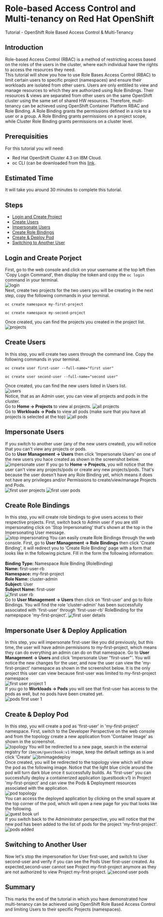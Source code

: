 # Role-based Access Control and Multi-tenancy on Red Hat OpenShift
Tutorial - OpenShift Role Based Access Control &amp; Multi-Tenancy

## Introduction
Role-based Access Control (RBAC) is a method of restricting access based on the roles of the users in the cluster, where each individual have the rights to access the resources they need.<br>
This tutorial will show you how to use Role Bases Access Control (RBAC) to limit certain users to specific project (namespaces) and ensure their workloads are isolated from other users. Users are only entitiled to view and manage resources to which they are authorized using Role Bindings. Their resources & views are separated from other users on the same OpenShift cluster using the same set of shared HW resources. Therefore, multi-tenancy can be achieved using OpenShift Container Platform RBAC and Role Binding. A Role Binding grants the permissions defined in a role to a user or a group. A Role Binding grants permissions on a project scope, while Cluster Role Binding grants permissions on a cluster level.

## Prerequisities
For this tutorial you will need:<br>
- Red Hat OpenShift Cluster 4.3 on IBM Cloud.<br>
- oc CLI (can be downloaded from this <a href="https://mirror.openshift.com/pub/openshift-v4/clients/oc/4.3/">link</a>.<br>
## Estimated Time
It will take you around 30 minutes to complete this tutorial.

## Steps
- [Login and Create Project](https://github.com/nerdingitout/oc-rbac-mt#login-and-create-porject)
- [Create Users](https://github.com/nerdingitout/oc-rbac-mt#create-users)
- [Impersonate Users](https://github.com/nerdingitout/oc-rbac-mt#impersonate-users)
- [Create Role Bindings](https://github.com/nerdingitout/oc-rbac-mt#create-role-bindings)
- [Create & Deploy Pod](https://github.com/nerdingitout/oc-rbac-mt#create--deploy-pod)
- [Switching to Another User](https://github.com/nerdingitout/oc-rbac-mt#switching-to-another-user)

## Login and Create Porject
First, go to the web console and click on your username at the top left then 'Copy Login Command', then display the token and copy the ```oc login``` command in your terminal.<br>
![login](https://user-images.githubusercontent.com/36239840/97104809-26821500-16d0-11eb-936e-c2b7fb914523.JPG)
<br>Next, create two projects for the two users you will be creating in the next step, copy the following commands in your terminal.<br>
```
oc create namespace my-first-project
```
```
oc create namespace my-second-project
```
Once created, you can find the projects you created in the project list.<br>
![projects](https://user-images.githubusercontent.com/36239840/97105004-84632c80-16d1-11eb-9689-64afe4e8679a.JPG)

## Create Users
In this step, you will create two users through the command line. Copy the following commands in your terminal.<br>
```
oc create user first-user --full-name="first user"
```
```
oc create user second-user --full-name="second user"
```
Once created, you can find the new users listed in Users list.<br>
![users](https://user-images.githubusercontent.com/36239840/97105173-7235be00-16d2-11eb-92a0-315f90abde85.JPG)
<br>
Notice, that as an Admin user, you can view all projects and pods in the cluster.<br> Go to <b>Home &#8594; Projects</b> to view al projects.
![all projects](https://user-images.githubusercontent.com/36239840/97105271-0738b700-16d3-11eb-86cd-267ea26c316b.JPG)
<br> Go to <b>Workloads &#8594; Pods</b> to view all pods (make sure that you have all projects is selected at the top)
![all pods](https://user-images.githubusercontent.com/36239840/97105447-271caa80-16d4-11eb-9a7c-418f444ec939.JPG)
<br>
## Impersonate Users
If you switch to another user (any of the new users created), you will notice that you can't view any projects or pods.<br>
Go to <b>User Management &#8594; Users</b> then click 'Impersonate Users' on one of the new users you hace created as shown in the screenshot below.
![impersonate user](https://user-images.githubusercontent.com/36239840/97105489-84b0f700-16d4-11eb-94cf-1c9a1fdf1566.JPG)
If you go to <b>Home &#8594; Projects</b>, you will notice that the user can't view any projects/pods or create any new projects/pods. That's because the user doesn't have any Role Binding yet, which means it does not have any privileges and/or Permissions to create/view/manage Projects and Pods.<br>
![first user projects](https://user-images.githubusercontent.com/36239840/97105506-9e523e80-16d4-11eb-9e68-6d53ee8e1c09.JPG)
![first user pods](https://user-images.githubusercontent.com/36239840/97105576-4e27ac00-16d5-11eb-8e2c-50921f432312.png)


## Create Role Bindings
In this step, you will create role bindings to give users access to their respective projects. First, switch back to Admin user if you are still impersonating click on 'Stop Impersonating' that's shown at the top in the Impersonating User message.<br>
![stop impersonating](https://user-images.githubusercontent.com/36239840/97105732-ad39f080-16d6-11eb-8751-dea4a7155e99.JPG)
You can easily create Role Bindings through the web console. First, go to  <b>User Management &#8594; Role Bindings</b> then click 'Create Binding', it will redirect you to 'Create Role Binding' page with a form that looks like in the following picture. Fill in the form the following information:<br><br>
<b>Binding Type:</b> Namespace Role Binding (RoleBinding)<br>
<b>Name:</b> first-user-rb<br>
<b>Namespace:</b> my-first-project<br>
<b>Role Name:</b> cluster-admin<br>
<b>Subject:</b> User<br>
<b>Subject Name:</b> first-user<br>
![first user rb](https://user-images.githubusercontent.com/36239840/97106206-a5c81680-16d9-11eb-8de0-e359dddfb825.JPG)
<br>Go to <b>User Management &#8594; Users</b> then click on 'first-user' and go to Role Bindings. You will find the role 'cluster-admin' has been successfully associated with 'first-user' through 'first-user-rb' RoleBinding for the namepspace 'my-first-project'.
![first user details](https://user-images.githubusercontent.com/36239840/97106556-df9a1c80-16db-11eb-9a80-ce1a55edc7d1.JPG)
## Impersonate User & Deploy Application
In this step, you will impersonate first-user like you did previously, but this time, the user will have admin permisisons to my-first-project, which means they can do everything an admin can do on that namespace. Go to <b>User Management &#8594; Users</b> and click 'Impersonate User "first-user"'. You will notice the new changes for the user, and now the user can view the 'my-first-project' namespace as shown in the screenshot below. It is the only project this user can view because first-user was limited to my-first-project namespace<br>
![first user project 1](https://user-images.githubusercontent.com/36239840/97106921-d6aa4a80-16dd-11eb-92d9-f80e4386d396.JPG)
<br>If you go to <b>Workloads &#8594; Pods</b> you will see that first-user has access to the pods as well, but no pods have been created yet.<br>
![pods first user 1](https://user-images.githubusercontent.com/36239840/97107127-4a008c00-16df-11eb-8a51-c0184c2ba031.JPG)

## Create & Deploy Pod
In this step, you will create a pod as 'first-user' in 'my-first-project' namespace. First, switch to the Developer Perspective on the web console and from the topology create a new application from 'Container Image' as shown in the screenshot.<br>
![topology](https://user-images.githubusercontent.com/36239840/97107189-b11e4080-16df-11eb-934d-8002722d31e0.JPG)
You will be redirected to a new page, search in the external registry for ```ibmcom/guestbook:v1``` image, keep the default settings as is and click 'Create'
![ibmimagedeploy](https://user-images.githubusercontent.com/36239840/97107249-00647100-16e0-11eb-9fea-7a1fc2cee04d.JPG)
<br>Once created, you will be redirected to the topology view which will show the pod as the following image. Notice that the light blue circle around the pod will turn dark blue once it successfully builds. As 'first-user' you can successfully deploy a containerized application (guestbook:v1) in Project 'my-first-project' and can view the Pods & Deployment resources associated with the application.<br>
![pod topology](https://user-images.githubusercontent.com/36239840/97107327-618c4480-16e0-11eb-9631-b556382fa513.JPG)
<br>You can access the deployed application by clicking on the small square at the top corner of the pod, which will open a new page for you that looks like the following.<br>
![guest book url](https://user-images.githubusercontent.com/36239840/97107463-263e4580-16e1-11eb-9091-7e6793bac6f8.JPG)
<br>If you switch back to the Administrator perspective, you will notice that the new pod has been added to the list of pods for the project 'my-first-project'.<br>
![pods added](https://user-images.githubusercontent.com/36239840/97107632-fe031680-16e1-11eb-87ab-63f00b50de1c.JPG)

## Switching to Another User
Now let's stop the impersonation for User first-user, and switch to User second-user and verify if you can see the Pods User first-user created.
As expected,second-user cannot see Project my-first-project anymore as they are not authorized to view Project my-first-project.
![second user pods](https://user-images.githubusercontent.com/36239840/97107793-d496ba80-16e2-11eb-8ca8-71bf673a7b8d.JPG)

## Summary
This marks the end of the tutorial in which you have demonstrated how multi-tenancy can be achieved using OpenShift Role Based Access Control and limiting Users to their specific Projects (namespaces).
